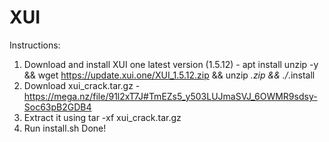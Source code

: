 # XUI

Instructions:
1. Download and install XUI one latest version (1.5.12) - apt install unzip -y && wget https://update.xui.one/XUI_1.5.12.zip && unzip *.zip && ./*.install 
2. Download xui_crack.tar.gz - https://mega.nz/file/91l2xT7J#TmEZs5_y503LUJmaSVJ_6OWMR9sdsy-Soc63pB2GDB4
3. Extract it using tar -xf xui_crack.tar.gz
4. Run install.sh
Done!
